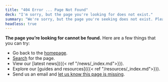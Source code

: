```yaml
---
title: "404 Error ... Page Not Found"
deck: "I'm sorry, but the page you're looking for does not exist."
summary: "We're sorry, but the page you're seeking does not exist. Please verify that you've entered the correct URL in your browser's address bar."
headless: true
---
```


**The page you&#8217;re looking for cannot be found.** Here are a few things that you can try:

* Go back to the [homepage](https://digital.gov/).
* [Search](http://find.digitalgov.gov/search?affiliate=digitalgov) for the page.
* View our [latest news]({{< ref "/news/_index.md">}}).
* Explore our [guides and resources]({{< ref "/resources/_index.md">}}).
* Send us an email and [let us know this page is missing](mailto:digitalgov@gsa.gov).
